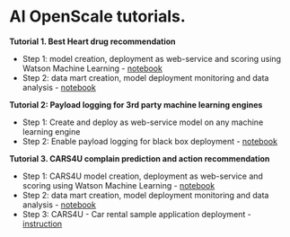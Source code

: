 # AI OpenScale tutorials.

**Tutorial 1. Best Heart drug recommendation**
- Step 1: model creation, deployment as web-service and scoring using Watson Machine Learning - [notebook](https://github.com/pmservice/ai-openscale-tutorials/blob/master/notebooks/Best%20heart%20drug%20recommendation%20-%20model.ipynb)
- Step 2: data mart creation, model deployment monitoring and data analysis - [notebook](https://github.com/pmservice/ai-openscale-tutorials/blob/master/notebooks/Data%20Mart%20configuration%20and%20usage.ipynb)


**Tutorial 2: Payload logging for 3rd party machine learning engines**
- Step 1: Create and deploy as web-service model on any machine learning engine
- Step 2: Enable payload logging for black box deployment - [notebook](https://github.com/pmservice/ai-openscale-tutorials/blob/master/notebooks/Payload%20logging%20for%20MS%20Azure%20model.ipynb)


**Tutorial 3. CARS4U complain prediction and action recommendation**
- Step 1: CARS4U model creation, deployment as web-service and scoring using Watson Machine Learning - [notebook](https://github.com/pmservice/ai-openscale-tutorials/blob/master/notebooks/CARS4U%20action%20recommendation%20-%20model.ipynb)
- Step 2: data mart creation, model deployment monitoring and data analysis - [notebook](https://github.com/pmservice/ai-openscale-tutorials/blob/master/notebooks/Data%20Mart%20configuration%20and%20usage%20-%20CARS4U.ipynb)
- Step 3: CARS4U - Car rental sample application deployment - [instruction](https://github.com/pmservice/ai-openscale-tutorials/tree/master/applications/cars-4-you) 
